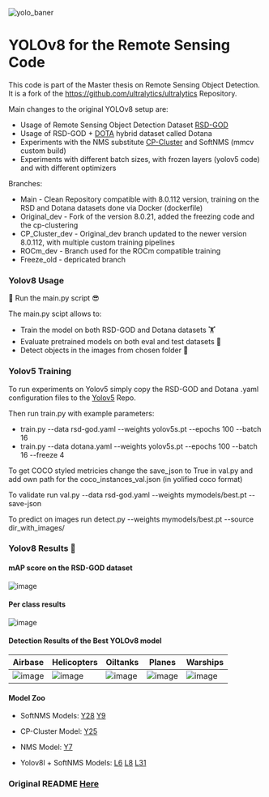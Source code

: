 
![yolo_baner](https://github.com/theATM/yolov8/assets/48883111/49206b82-7f24-49eb-ae4b-3e2e7bae4295)

# YOLOv8 for the Remote Sensing Code
This code is part of the Master thesis on Remote Sensing Object Detection. <br>
It is a fork of the https://github.com/ultralytics/ultralytics Repository.

Main changes to the original YOLOv8 setup are:
* Usage of Remote Sensing Object Detection Dataset 
<a href="https://github.com/Dr-Zhuang/geospatial-object-detection">RSD-GOD</a>
* Usage of RSD-GOD + <a href="https://captain-whu.github.io/DOTA/dataset.html">DOTA</a>
 hybrid dataset called Dotana
* Experiments with the NMS substitute <a href="https://github.com/shenyi0220/CP-Cluster">CP-Cluster</a>
and SoftNMS (mmcv custom build)
* Experiments with different batch sizes, with frozen layers (yolov5 code) and with different optimizers


Branches:
* Main - Clean Repository compatible with 8.0.112 version, training on the RSD and Dotana datasets done via Docker (dockerfile)
* Original_dev - Fork of the version 8.0.21, added the freezing code and the cp-clustering
* CP_Cluster_dev - Original_dev branch updated to the newer version 8.0.112, with multiple custom training pipelines
* ROCm_dev - Branch used for the ROCm compatible training
* Freeze_old - depricated branch

### Yolov8 Usage
🤖 Run the main.py script 😎

The main.py scipt allows to:
* Train the model on both RSD-GOD and Dotana datasets 🏋️
* Evaluate pretrained models on both eval and test datasets 📏
* Detect objects in the images from chosen folder 🔎


### Yolov5 Training

To run experiments on Yolov5 simply copy the RSD-GOD and Dotana .yaml configuration files to the <a href="https://github.com/ultralytics/yolov5">Yolov5</a> Repo.

Then run train.py with example parameters: 
* train.py --data rsd-god.yaml --weights yolov5s.pt --epochs 100 --batch 16
* train.py --data dotana.yaml --weights yolov5s.pt --epochs 100 --batch 16 --freeze 4

To get COCO styled metricies change the save_json to True in val.py and add own path for the coco_instances_val.json (in yolified coco format)

To validate run val.py --data rsd-god.yaml --weights mymodels/best.pt --save-json

To predict on images run detect.py --weights mymodels/best.pt --source dir_with_images/
  

### Yolov8 Results 🚀

#### mAP score on the RSD-GOD dataset
![image](https://github.com/theATM/yolov8/assets/48883111/f74c301b-ff75-4c0e-8549-6da5ba13482f)

#### Per class results
![image](https://github.com/theATM/yolov8/assets/48883111/997f5c6b-b6c4-4f5e-b9c5-88f9da2971cd)


#### Detection Results of the Best YOLOv8 model
|  Airbase  | Helicopters |Oiltanks|Planes|Warships|
|-|-|-|-|-|
| ![image](https://github.com/theATM/yolov8/assets/48883111/31848fbd-c522-4616-ae26-0e90fba7d66c) | ![image](https://github.com/theATM/yolov8/assets/48883111/18de31f3-86ee-489e-9a4a-d87541413d2d) | ![image](https://github.com/theATM/yolov8/assets/48883111/7f7c777a-11b1-4b6d-b1cc-dc2a367fbb7a) | ![image](https://github.com/theATM/yolov8/assets/48883111/2012d5f7-2567-4adb-af11-890f1ec78d3e) | ![image](https://github.com/theATM/yolov8/assets/48883111/c45b26f6-bb2e-4869-8f3f-1d26cff667a3) |



#### Model Zoo

* SoftNMS Models: [Y28](https://drive.google.com/file/d/1ai4D---5uvQeoz2RzkisL5hlNCXDshSg/view?usp=sharing)  [Y9](https://drive.google.com/file/d/1bk0tnVXpOP7wc_9Pp2L16MuhuW1vxDG2/view?usp=sharing)

* CP-Cluster Model: [Y25](https://drive.google.com/file/d/1I4L0x9Hoo-8R9oGka45giOWHbq33AcEG/view?usp=sharing)

* NMS Model: [Y7](https://drive.google.com/file/d/1g9L0rVkM9B2IeH6rYLcdfWcCwUKSuw_5/view?usp=sharing)

* Yolov8l + SoftNMS Models: [L6](https://drive.google.com/file/d/1PMvREHjc_NFcAvgTdImDsp0ooyG631kQ/view?usp=sharing) [L8](https://drive.google.com/file/d/1eKePU7NxfheCx19Yjb_ijPqgk5n-EY7G/view?usp=sharing) [L31](https://drive.google.com/file/d/1MHUkYqBYJTLESNbcjDCOH0bHE1v8X1Fx/view?usp=sharing)

### Original README [Here](README_ORIGINAL.md)


